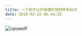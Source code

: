 ```yaml
---
title: 一个例子让你看懂机场的所有标识
date: 2016-03-25 06:44:35
---
```



![cpuwolf](/images/data/attachment/201603/25/144423nhcpgxrj533mzjlc.jpg)

